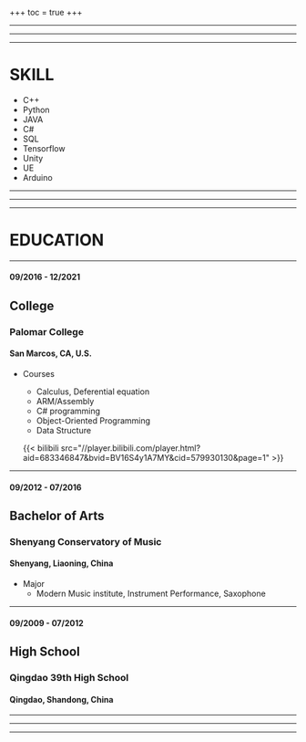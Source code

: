 +++
toc = true
+++

***
***
***
# SKILL
* C++
* Python
* JAVA
* C#
* SQL
* Tensorflow
* Unity
* UE
* Arduino
***
***
***
# EDUCATION
***
#### 09/2016 - 12/2021
## College
### Palomar College
#### San Marcos, CA, U.S.
* Courses
    * Calculus, Deferential equation
    * ARM/Assembly
    * C# programming
    * Object-Oriented Programming
    * Data Structure

    {{< bilibili src="//player.bilibili.com/player.html?aid=683346847&bvid=BV16S4y1A7MY&cid=579930130&page=1" >}}


***
#### 09/2012 - 07/2016
## Bachelor of Arts
### Shenyang Conservatory of Music
#### Shenyang, Liaoning, China
* Major
    * Modern Music institute, Instrument Performance, Saxophone
***
#### 09/2009 - 07/2012
## High School
### Qingdao 39th High School
#### Qingdao, Shandong, China
***
***
***

